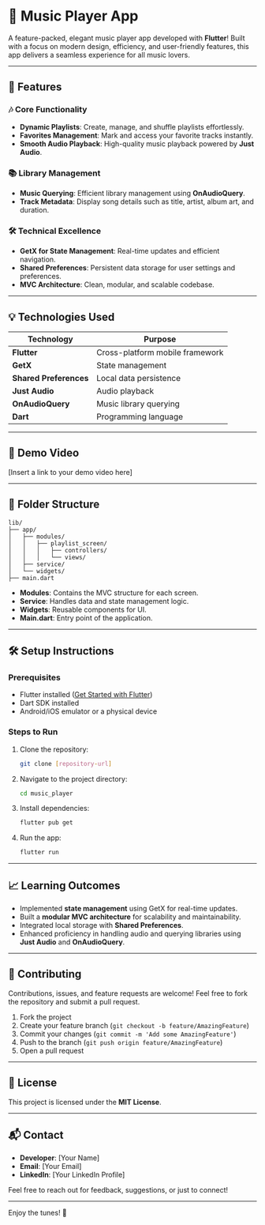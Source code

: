# 🎵 Music Player App

A feature-packed, elegant music player app developed with **Flutter**! Built with a focus on modern design, efficiency, and user-friendly features, this app delivers a seamless experience for all music lovers.

---

## 🚀 Features

### 🎶 Core Functionality
- **Dynamic Playlists**: Create, manage, and shuffle playlists effortlessly.
- **Favorites Management**: Mark and access your favorite tracks instantly.
- **Smooth Audio Playback**: High-quality music playback powered by **Just Audio**.

### 📚 Library Management
- **Music Querying**: Efficient library management using **OnAudioQuery**.
- **Track Metadata**: Display song details such as title, artist, album art, and duration.

### 🛠 Technical Excellence
- **GetX for State Management**: Real-time updates and efficient navigation.
- **Shared Preferences**: Persistent data storage for user settings and preferences.
- **MVC Architecture**: Clean, modular, and scalable codebase.

---

## 💡 Technologies Used

| Technology      | Purpose                          |
|-----------------|----------------------------------|
| **Flutter**     | Cross-platform mobile framework |
| **GetX**        | State management                |
| **Shared Preferences** | Local data persistence       |
| **Just Audio**  | Audio playback                  |
| **OnAudioQuery** | Music library querying         |
| **Dart**        | Programming language            |

---

## 🎥 Demo Video
[Insert a link to your demo video here]

---

## 📂 Folder Structure
```
lib/
├── app/
│   ├── modules/
│   │   ├── playlist_screen/
│   │   │   ├── controllers/
│   │   │   └── views/
│   ├── service/
│   └── widgets/
├── main.dart
```
- **Modules**: Contains the MVC structure for each screen.
- **Service**: Handles data and state management logic.
- **Widgets**: Reusable components for UI.
- **Main.dart**: Entry point of the application.

---

## 🛠 Setup Instructions

### Prerequisites
- Flutter installed ([Get Started with Flutter](https://flutter.dev/docs/get-started))
- Dart SDK installed
- Android/iOS emulator or a physical device

### Steps to Run
1. Clone the repository:
   ```bash
   git clone [repository-url]
   ```
2. Navigate to the project directory:
   ```bash
   cd music_player
   ```
3. Install dependencies:
   ```bash
   flutter pub get
   ```
4. Run the app:
   ```bash
   flutter run
   ```

---

## 📈 Learning Outcomes
- Implemented **state management** using GetX for real-time updates.
- Built a **modular MVC architecture** for scalability and maintainability.
- Integrated local storage with **Shared Preferences**.
- Enhanced proficiency in handling audio and querying libraries using **Just Audio** and **OnAudioQuery**.

---

## 🤝 Contributing
Contributions, issues, and feature requests are welcome! Feel free to fork the repository and submit a pull request.

1. Fork the project
2. Create your feature branch (`git checkout -b feature/AmazingFeature`)
3. Commit your changes (`git commit -m 'Add some AmazingFeature'`)
4. Push to the branch (`git push origin feature/AmazingFeature`)
5. Open a pull request

---

## 📄 License
This project is licensed under the **MIT License**.

---

## 📬 Contact
- **Developer**: [Your Name]
- **Email**: [Your Email]
- **LinkedIn**: [Your LinkedIn Profile]

Feel free to reach out for feedback, suggestions, or just to connect!

---

Enjoy the tunes! 🎵

